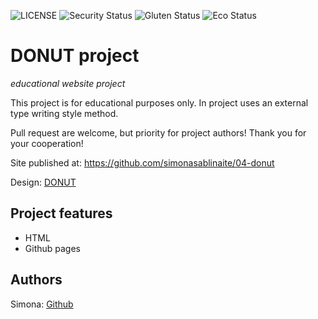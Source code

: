 ![LICENSE](https://img.shields.io/badge/license-MIT-blue.svg?style=flat-square)
![Security Status](https://img.shields.io/security-headers?label=Security&url=https%3A%2F%2Fgithub.com&style=flat-square)
![Gluten Status](https://img.shields.io/badge/Gluten-Free-green.svg)
![Eco Status](https://img.shields.io/badge/ECO-Friendly-green.svg)

# DONUT project

_educational website project_

This project is for educational purposes only. In project uses an external type writing style method.

Pull request are welcome, but priority for project authors! Thank you for your cooperation!

Site published at: https://github.com/simonasablinaite/04-donut

Design: [DONUT](https://dribbble.com/shots/2321096/attachments/2321096-404?mode=media)

## Project features

- HTML
- Github pages

## Authors

Simona: [Github](https://github.com/simonasablinaite)
